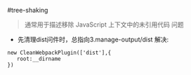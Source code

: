 #tree-shaking
> 通常用于描述移除 JavaScript 上下文中的未引用代码
>问题
+ 先清理dist问件时，总指向3.manage-output/dist 解决:
```
new CleanWebpackPlugin(['dist'],{
   root:__dirname
})
```